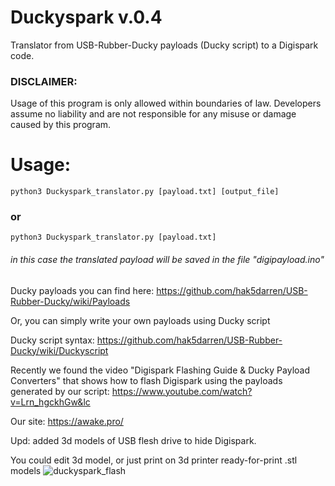 # Duckyspark v.0.4

Translator from USB-Rubber-Ducky payloads (Ducky script) to a Digispark code.

### DISCLAIMER:

Usage of this program is only allowed within boundaries of law. Developers assume no liability and are not responsible for any misuse or damage caused by this program.

# Usage:

    python3 Duckyspark_translator.py [payload.txt] [output_file]

### or

    python3 Duckyspark_translator.py [payload.txt]
###### in this case the translated payload will be saved in the file "digipayload.ino"


Ducky payloads you can find here:   https://github.com/hak5darren/USB-Rubber-Ducky/wiki/Payloads

Or, you can simply write your own payloads using Ducky script

Ducky script syntax:                https://github.com/hak5darren/USB-Rubber-Ducky/wiki/Duckyscript

Recently we found the video "Digispark Flashing Guide & Ducky Payload Converters" that shows how to flash Digispark using the payloads generated by our script:     https://www.youtube.com/watch?v=Lrn_hgckhGw&lc

Our site: https://awake.pro/

Upd: added 3d models of USB flesh drive to hide Digispark. 

You could edit 3d model, or just print on 3d printer ready-for-print .stl models
![duckyspark_flash](https://user-images.githubusercontent.com/20900400/56039187-5d861500-5d3c-11e9-8c4c-b385f8a05b6f.jpg)
